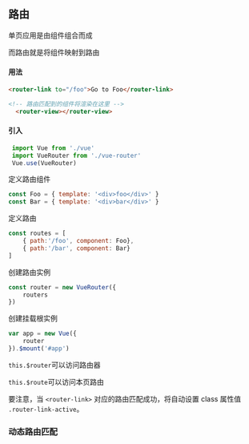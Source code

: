 ## 路由

单页应用是由组件组合而成

而路由就是将组件映射到路由

#### 用法

```html
<router-link to="/foo">Go to Foo</router-link>
```

```html
<!-- 路由匹配到的组件将渲染在这里 -->
  <router-view></router-view>
```

#### 引入

```js
 import Vue from './vue'
 import VueRouter from './vue-router'
 Vue.use(VueRouter)
```

定义路由组件

```js
const Foo = { template: '<div>foo</div>' }
const Bar = { template: '<div>bar</div>' }
```

定义路由

```js
const routes = [
    { path:'/foo', component: Foo},
    { path:'/bar', component: Bar}
]
```

创建路由实例

```js
const router = new VueRouter({
    routers
})
```

创建挂载根实例

```js
var app = new Vue({
    router
}).$mount('#app')
```



`this.$router`可以访问路由器

`this.$route`可以访问本页路由

要注意，当 `<router-link>` 对应的路由匹配成功，将自动设置 class 属性值 `.router-link-active`。

### 动态路由匹配



